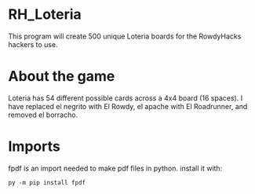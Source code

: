 # RH_Loteria
This program will create 500 unique Loteria boards for the RowdyHacks hackers to use.

# About the game
Loteria has 54 different possible cards across a 4x4 board (16 spaces). I have replaced el negrito with El Rowdy, el apache with El Roadrunner, and removed el borracho.

# Imports
fpdf is an import needed to make pdf files in python. install it with:

    py -m pip install fpdf
